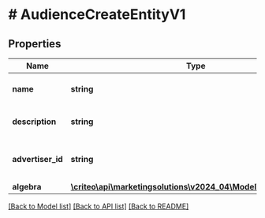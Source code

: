 # # AudienceCreateEntityV1

## Properties

Name | Type | Description | Notes
------------ | ------------- | ------------- | -------------
**name** | **string** | Name of the audience |
**description** | **string** | Description of the audience | [optional]
**advertiser_id** | **string** | Advertiser associated to the audience |
**algebra** | [**\criteo\api\marketingsolutions\v2024_04\Model\AlgebraNodeV1**](AlgebraNodeV1.md) |  |

[[Back to Model list]](../../README.md#models) [[Back to API list]](../../README.md#endpoints) [[Back to README]](../../README.md)
